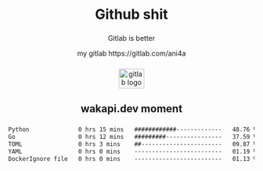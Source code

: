 <h1 align="center">Github shit</h1>

###

<p align="center">Gitlab is better</p>

<p align="center">my gitlab https://gitlab.com/ani4a</p>

###

<div align="center">
  <img src="https://cdn.jsdelivr.net/gh/devicons/devicon/icons/gitlab/gitlab-original.svg" height="40" width="52" alt="gitlab logo"  />
</div>

###

<h2 align="center">wakapi.dev moment</h2>

###

<!--START_SECTION:waka-->

```txt
Python              0 hrs 15 mins   ############-------------   48.76 %
Go                  0 hrs 12 mins   #########----------------   37.59 %
TOML                0 hrs 3 mins    ##-----------------------   09.87 %
YAML                0 hrs 0 mins    -------------------------   01.19 %
DockerIgnore file   0 hrs 0 mins    -------------------------   01.13 %
```

<!--END_SECTION:waka-->

###
